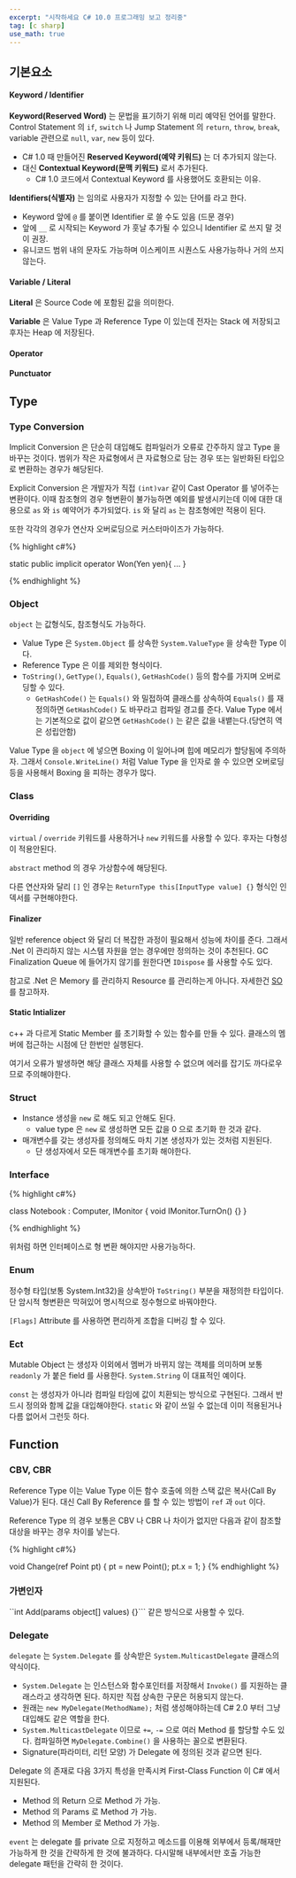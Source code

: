 ```yaml
---
excerpt: "시작하세요 C# 10.0 프로그래밍 보고 정리중"
tag: [c sharp]
use_math: true
---
```


## 기본요소

#### Keyword / Identifier

__Keyword(Reserved Word)__ 는 문법을 표기하기 위해 미리 예약된 언어를 말한다. 
Control Statement 의 ```if```, ```switch``` 나 
Jump Statement 의 ```return```, ```throw```, ```break```,
variable 관련으로 ```null```, ```var```, ```new``` 등이 있다.
+ C# 1.0 때 만들어진 __Reserved Keyword(예약 키워드)__ 는 더 추가되지 않는다.
+ 대신 __Contextual Keyword(문맥 키워드)__ 로서 추가된다.
  + C# 1.0 코드에서 Contextual Keyword 를 사용했어도 호환되는 이유.

 __Identifiers(식별자)__ 는 임의로 사용자가 지정할 수 있는 단어를 라고 한다.
+ Keyword 앞에 ```@``` 를 붙이면 Identifier 로 쓸 수도 있음 (드문 경우)
+ 앞에 ```__``` 로 시작되는 Keyword 가 훗날 추가될 수 있으니 Identifier 로 쓰지 말 것이 권장.
+ 유니코드 범위 내의 문자도 가능하며 이스케이프 시퀀스도 사용가능하나 거의 쓰지 않는다.

#### Variable / Literal

__Literal__ 은 Source Code 에 포함된 값을 의미한다. 

__Variable__ 은 Value Type 과 Reference Type 이 있는데 전자는 Stack 에 저장되고 후자는 Heap 에 저장된다.

#### Operator

#### Punctuator


## Type

### Type Conversion

Implicit Conversion 은 단순히 대입해도 컴파일러가 오류로 간주하지 않고 Type 을 바꾸는 것이다. 범위가 작은 자료형에서 큰 자료형으로 담는 경우 또는 일반화된 타입으로 변환하는 경우가 해당된다.

Explicit Conversion 은 개발자가 직접 ```(int)var``` 같이 Cast Operator 를 넣어주는 변환이다. 이때 참조형의 경우 형변환이 불가능하면 예외를 발생시키는데 이에 대한 대용으로 ```as``` 와 ```is``` 예약어가 추가되었다. ```is``` 와 달리 ```as``` 는 참조형에만 적용이 된다. 

또한 각각의 경우가 연산자 오버로딩으로 커스터마이즈가 가능하다.

{% highlight c#%}

static public implicit operator Won(Yen yen){ ... }

{% endhighlight %}

### Object

 ```object``` 는 값형식도, 참조형식도 가능하다.
+ Value Type 은 ```System.Object``` 를 상속한 ```System.ValueType``` 을 상속한 Type 이다.
+ Reference Type 은 이를 제외한 형식이다.
+ ```ToString()```, ```GetType()```, ```Equals()```, ```GetHashCode()``` 등의 함수를 가지며 오버로딩할 수 있다.
  + ```GetHashCode()``` 는 ```Equals()``` 와 밀접하여 클래스를 상속하여 ```Equals()``` 를 재정의하면 ```GetHashCode()``` 도 바꾸라고 컴파일 경고를 준다. Value Type 에서는 기본적으로 값이 같으면 ```GetHashCode()``` 는 같은 값을 내뱉는다.(당연히 역은 성립안함)

Value Type 을 ```object``` 에 넣으면 Boxing 이 일어나며 힙에 메모리가 할당됨에 주의하자. 그래서 ```Console.WriteLine()``` 처럼 Value Type 을 인자로 쓸 수 있으면 오버로딩 등을 사용해서 Boxing 을 피하는 경우가 많다.


### Class

#### Overriding

```virtual``` / ```override``` 키워드를 사용하거나 ```new``` 키워드를 사용할 수 있다. 후자는 다형성이 적용안된다.

```abstract``` method 의 경우 가상함수에 해당된다.

다른 연산자와 달리 ```[]``` 인 경우는 ```ReturnType this[InputType value] {}``` 형식인 인덱서를 구현해야한다. 

#### Finalizer

일반 reference object 와 달리 더 복잡한 과정이 필요해서 성능에 차이를 준다. 그래서 .Net 이 관리하지 않는 시스템 자원을 얻는 경우에만 정의하는 것이 추천된다. GC Finalization Queue 에 들어가지 않기를 원한다면 ```IDispose``` 를 사용할 수도 있다.

참고로 .Net 은 Memory 를 관리하지 Resource 를 관리하는게 아니다. 자세한건 [SO](https://stackoverflow.com/questions/35386769/why-net-cannot-manage-unmanaged-memory)를 참고하자.

#### Static Intializer

c++ 과 다르게 Static Member 를 초기화할 수 있는 함수를 만들 수 있다. 클래스의 멤버에 접근하는 시점에 단 한번만 실행된다.

여기서 오류가 발생하면 해당 클래스 자체를 사용할 수 없으며 에러를 잡기도 까다로우므로 주의해야한다.



### Struct

+ Instance 생성을 ```new``` 로 해도 되고 안해도 된다.
  + value type 은 ```new``` 로 생성하면 모든 값을 0 으로 초기화 한 것과 같다.
+ 매개변수를 갖는 생성자를 정의해도 마치 기본 생성자가 있는 것처럼 지원된다.
  + 단 생성자에서 모든 매개변수를 초기화 해야한다.


### Interface

{% highlight c#%}

class Notebook : Computer, IMonitor
{
    void IMonitor.TurnOn() {}
}

{% endhighlight %}

위처럼 하면 인터페이스로 형 변환 해야지만 사용가능하다.


### Enum

정수형 타입(보통 System.Int32)을 상속받아 ```ToString()``` 부분을 재정의한 타입이다. 단 암시적 형변환은 막혀있어 명시적으로 정수형으로 바꿔야한다.

```[Flags]``` Attribute 를 사용하면 편리하게 조합을 디버깅 할 수 있다.


### Ect

Mutable Object 는 생성자 이외에서 멤버가 바뀌지 않는 객체를 의미하며 보통 ```readonly``` 가 붙은 field 를 사용한다. ```System.String``` 이 대표적인 예이다.

```const``` 는 생성자가 아니라 컴파일 타임에 값이 치환되는 방식으로 구현된다. 그래서 반드시 정의와 함께 값을 대입해야한다. ```static``` 와 같이 쓰일 수 없는데 이미 적용된거나 다름 없어서 그런듯 하다.


## Function

### CBV, CBR

Reference Type 이는 Value Type 이든 함수 호출에 의한 스택 값은 복사(Call By Value)가 된다. 대신 Call By Reference 를 할 수 있는 방법이 ```ref``` 과 ```out``` 이다.

Reference Type 의 경우 보통은 CBV 나 CBR 나 차이가 없지만 다음과 같이 참조할 대상을 바꾸는 경우 차이를 낳는다.

{% highlight c#%}

void Change(ref Point pt)
{
    pt = new Point();
    pt.x = 1;
}
{% endhighlight %}

### 가변인자

``int Add(params object[] values) {}``` 같은 방식으로 사용할 수 있다. 


### Delegate

```delegate``` 는 ```System.Delegate``` 를 상속받은 ```System.MulticastDelegate``` 클래스의 약식이다. 
+ ```System.Delegate``` 는 인스턴스와 함수포인터를 저장해서 ```Invoke()``` 를 지원하는 클래스라고 생각하면 된다. 하지만 직접 상속한 구문은 허용되지 않는다. 
+ 원래는 ```new MyDelegate(MethodName);``` 처럼 생성해야하는데 C# 2.0 부터 그냥 대입해도 같은 역할을 한다.
+ ```System.MulticastDelegate``` 이므로 ```+=```, ```-=``` 으로 여러 Method 를 할당할 수도 있다. 컴파일하면 ```MyDelegate.Combine()``` 을 사용하는 꼴으로 변환된다.
+ Signature(파라미터, 리턴 모양) 가 Delegate 에 정의된 것과 같으면 된다.


Delegate 의 존재로 다음 3가지 특성을 만족시켜 First-Class Function 이 C# 에서 지원된다. 
+ Method 의 Return 으로 Method 가 가능.
+ Method 의 Params 로  Method 가 가능.
+ Method 의 Member 로 Method 가 가능.


```event``` 는 delegate 를 private 으로 지정하고 메소드를 이용해 외부에서 등록/해재만 가능하게 한 것을 간략하게 한 것에 불과하다. 다시말해 내부에서만 호출 가능한 delegate 패턴을 간략히 한 것이다.

